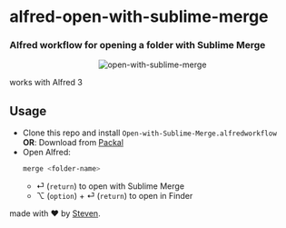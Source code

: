 # alfred-open-with-sublime-merge
### Alfred workflow for opening a folder with Sublime Merge

<p align="center">
<img alt="open-with-sublime-merge" src="https://thumbs.gfycat.com/ColorfulImpracticalCanary-size_restricted.gif"/>
</p>

works with Alfred 3

## Usage
- Clone this repo and install `Open-with-Sublime-Merge.alfredworkflow`  
**OR**: Download from [Packal](http://www.packal.org/workflow/open-with-sublime-merge)
- Open Alfred:
  ```bash
  merge <folder-name>
  ```
  - &#x23ce; (`return`) to open with Sublime Merge
  - &#x2325; (`option`) + &#x23ce; (`return`) to open in Finder 

made with &#x2764; by [Steven](https://github.com/iamstevendao).
